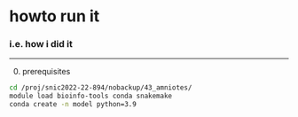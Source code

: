 # howto run it
### i.e. how i did it
----

0. prerequisites
```bash
cd /proj/snic2022-22-894/nobackup/43_amniotes/
module load bioinfo-tools conda snakemake 
conda create -n model python=3.9
```

